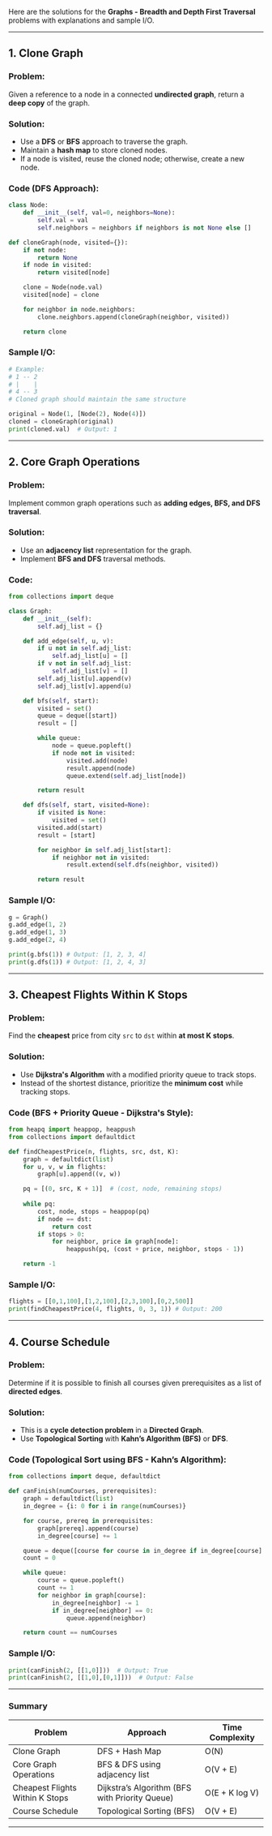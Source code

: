 Here are the solutions for the **Graphs - Breadth and Depth First Traversal** problems with explanations and sample I/O.

---

## **1. Clone Graph**
### **Problem:**  
Given a reference to a node in a connected **undirected graph**, return a **deep copy** of the graph.

### **Solution:**  
- Use a **DFS** or **BFS** approach to traverse the graph.
- Maintain a **hash map** to store cloned nodes.
- If a node is visited, reuse the cloned node; otherwise, create a new node.

### **Code (DFS Approach):**
```python
class Node:
    def __init__(self, val=0, neighbors=None):
        self.val = val
        self.neighbors = neighbors if neighbors is not None else []

def cloneGraph(node, visited={}):
    if not node:
        return None
    if node in visited:
        return visited[node]

    clone = Node(node.val)
    visited[node] = clone

    for neighbor in node.neighbors:
        clone.neighbors.append(cloneGraph(neighbor, visited))

    return clone
```

### **Sample I/O:**
```python
# Example: 
# 1 -- 2
# |    |
# 4 -- 3
# Cloned graph should maintain the same structure

original = Node(1, [Node(2), Node(4)])
cloned = cloneGraph(original)
print(cloned.val)  # Output: 1
```

---

## **2. Core Graph Operations**
### **Problem:**  
Implement common graph operations such as **adding edges, BFS, and DFS traversal**.

### **Solution:**  
- Use an **adjacency list** representation for the graph.
- Implement **BFS and DFS** traversal methods.

### **Code:**
```python
from collections import deque

class Graph:
    def __init__(self):
        self.adj_list = {}

    def add_edge(self, u, v):
        if u not in self.adj_list:
            self.adj_list[u] = []
        if v not in self.adj_list:
            self.adj_list[v] = []
        self.adj_list[u].append(v)
        self.adj_list[v].append(u)

    def bfs(self, start):
        visited = set()
        queue = deque([start])
        result = []

        while queue:
            node = queue.popleft()
            if node not in visited:
                visited.add(node)
                result.append(node)
                queue.extend(self.adj_list[node])

        return result

    def dfs(self, start, visited=None):
        if visited is None:
            visited = set()
        visited.add(start)
        result = [start]

        for neighbor in self.adj_list[start]:
            if neighbor not in visited:
                result.extend(self.dfs(neighbor, visited))

        return result
```

### **Sample I/O:**
```python
g = Graph()
g.add_edge(1, 2)
g.add_edge(1, 3)
g.add_edge(2, 4)

print(g.bfs(1)) # Output: [1, 2, 3, 4]
print(g.dfs(1)) # Output: [1, 2, 4, 3]
```

---

## **3. Cheapest Flights Within K Stops**
### **Problem:**  
Find the **cheapest** price from city `src` to `dst` within **at most K stops**.

### **Solution:**  
- Use **Dijkstra's Algorithm** with a modified priority queue to track stops.
- Instead of the shortest distance, prioritize the **minimum cost** while tracking stops.

### **Code (BFS + Priority Queue - Dijkstra's Style):**
```python
from heapq import heappop, heappush
from collections import defaultdict

def findCheapestPrice(n, flights, src, dst, K):
    graph = defaultdict(list)
    for u, v, w in flights:
        graph[u].append((v, w))

    pq = [(0, src, K + 1)]  # (cost, node, remaining stops)
    
    while pq:
        cost, node, stops = heappop(pq)
        if node == dst:
            return cost
        if stops > 0:
            for neighbor, price in graph[node]:
                heappush(pq, (cost + price, neighbor, stops - 1))

    return -1
```

### **Sample I/O:**
```python
flights = [[0,1,100],[1,2,100],[2,3,100],[0,2,500]]
print(findCheapestPrice(4, flights, 0, 3, 1)) # Output: 200
```

---

## **4. Course Schedule**
### **Problem:**  
Determine if it is possible to finish all courses given prerequisites as a list of **directed edges**.

### **Solution:**  
- This is a **cycle detection problem** in a **Directed Graph**.
- Use **Topological Sorting** with **Kahn’s Algorithm (BFS)** or **DFS**.

### **Code (Topological Sort using BFS - Kahn’s Algorithm):**
```python
from collections import deque, defaultdict

def canFinish(numCourses, prerequisites):
    graph = defaultdict(list)
    in_degree = {i: 0 for i in range(numCourses)}

    for course, prereq in prerequisites:
        graph[prereq].append(course)
        in_degree[course] += 1

    queue = deque([course for course in in_degree if in_degree[course] == 0])
    count = 0

    while queue:
        course = queue.popleft()
        count += 1
        for neighbor in graph[course]:
            in_degree[neighbor] -= 1
            if in_degree[neighbor] == 0:
                queue.append(neighbor)

    return count == numCourses
```

### **Sample I/O:**
```python
print(canFinish(2, [[1,0]]))  # Output: True
print(canFinish(2, [[1,0],[0,1]]))  # Output: False
```

---

### **Summary**
| **Problem** | **Approach** | **Time Complexity** |
|-------------|-------------|----------------------|
| Clone Graph | DFS + Hash Map | O(N) |
| Core Graph Operations | BFS & DFS using adjacency list | O(V + E) |
| Cheapest Flights Within K Stops | Dijkstra’s Algorithm (BFS with Priority Queue) | O(E + K log V) |
| Course Schedule | Topological Sorting (BFS) | O(V + E) |

---

